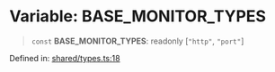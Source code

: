 # Variable: BASE\_MONITOR\_TYPES

> `const` **BASE\_MONITOR\_TYPES**: readonly \[`"http"`, `"port"`\]

Defined in: [shared/types.ts:18](https://github.com/Nick2bad4u/Uptime-Watcher/blob/2a45eeb1723f8f7089001af2c92aa07d82dfe7e4/shared/types.ts#L18)
